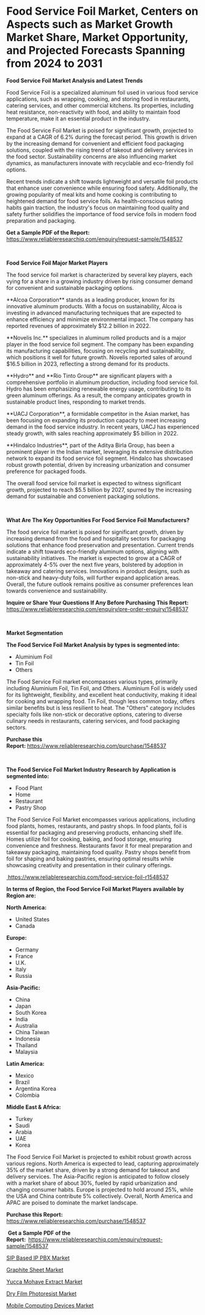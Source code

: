 <p><h1>Food Service Foil Market, Centers on Aspects such as Market Growth Market Share, Market Opportunity, and Projected Forecasts Spanning from 2024 to 2031</h1></p><p><strong>Food Service Foil Market Analysis and Latest Trends</strong></p>
<p><p>Food Service Foil is a specialized aluminum foil used in various food service applications, such as wrapping, cooking, and storing food in restaurants, catering services, and other commercial kitchens. Its properties, including heat resistance, non-reactivity with food, and ability to maintain food temperature, make it an essential product in the industry.</p><p>The Food Service Foil Market is poised for significant growth, projected to expand at a CAGR of 6.2% during the forecast period. This growth is driven by the increasing demand for convenient and efficient food packaging solutions, coupled with the rising trend of takeout and delivery services in the food sector. Sustainability concerns are also influencing market dynamics, as manufacturers innovate with recyclable and eco-friendly foil options. </p><p>Recent trends indicate a shift towards lightweight and versatile foil products that enhance user convenience while ensuring food safety. Additionally, the growing popularity of meal kits and home cooking is contributing to heightened demand for food service foils. As health-conscious eating habits gain traction, the industry's focus on maintaining food quality and safety further solidifies the importance of food service foils in modern food preparation and packaging.</p></p>
<p><strong>Get a Sample PDF of the Report:&nbsp;</strong> <a href="https://www.reliableresearchiq.com/enquiry/request-sample/1548537?utm_campaign=100&utm_medium=2&utm_source=Github&utm_content=ia&utm_term=14112024&utm_id=food-service-foil">https://www.reliableresearchiq.com/enquiry/request-sample/1548537</a></p>
<p>&nbsp;</p>
<p><strong>Food Service Foil Major Market Players</strong></p>
<p><p>The food service foil market is characterized by several key players, each vying for a share in a growing industry driven by rising consumer demand for convenient and sustainable packaging options. </p><p>**Alcoa Corporation** stands as a leading producer, known for its innovative aluminum products. With a focus on sustainability, Alcoa is investing in advanced manufacturing techniques that are expected to enhance efficiency and minimize environmental impact. The company has reported revenues of approximately $12.2 billion in 2022.</p><p>**Novelis Inc.** specializes in aluminum rolled products and is a major player in the food service foil segment. The company has been expanding its manufacturing capabilities, focusing on recycling and sustainability, which positions it well for future growth. Novelis reported sales of around $16.5 billion in 2023, reflecting a strong demand for its products.</p><p>**Hydro** and **Rio Tinto Group** are significant players with a comprehensive portfolio in aluminum production, including food service foil. Hydro has been emphasizing renewable energy usage, contributing to its green aluminum offerings. As a result, the company anticipates growth in sustainable product lines, responding to market trends.</p><p>**UACJ Corporation**, a formidable competitor in the Asian market, has been focusing on expanding its production capacity to meet increasing demand in the food service industry. In recent years, UACJ has experienced steady growth, with sales reaching approximately $5 billion in 2022.</p><p>**Hindalco Industries**, part of the Aditya Birla Group, has been a prominent player in the Indian market, leveraging its extensive distribution network to expand its food service foil segment. Hindalco has showcased robust growth potential, driven by increasing urbanization and consumer preference for packaged foods.</p><p>The overall food service foil market is expected to witness significant growth, projected to reach $5.5 billion by 2027, spurred by the increasing demand for sustainable and convenient packaging solutions.</p></p>
<p>&nbsp;</p>
<p><strong>What Are The Key Opportunities For Food Service Foil Manufacturers?</strong></p>
<p><p>The food service foil market is poised for significant growth, driven by increasing demand from the food and hospitality sectors for packaging solutions that enhance food preservation and presentation. Current trends indicate a shift towards eco-friendly aluminum options, aligning with sustainability initiatives. The market is expected to grow at a CAGR of approximately 4-5% over the next five years, bolstered by adoption in takeaway and catering services. Innovations in product designs, such as non-stick and heavy-duty foils, will further expand application areas. Overall, the future outlook remains positive as consumer preferences lean towards convenience and sustainability.</p></p>
<p><strong>Inquire or Share Your Questions If Any Before Purchasing This Report:</strong> <a href="https://www.reliableresearchiq.com/enquiry/pre-order-enquiry/1548537?utm_campaign=100&utm_medium=2&utm_source=Github&utm_content=ia&utm_term=14112024&utm_id=food-service-foil">https://www.reliableresearchiq.com/enquiry/pre-order-enquiry/1548537</a></p>
<p>&nbsp;</p>
<p><strong>Market Segmentation</strong></p>
<p><strong>The Food Service Foil Market Analysis by types is segmented into:</strong></p>
<p><ul><li>Aluminium Foil</li><li>Tin Foil</li><li>Others</li></ul></p>
<p><p>The Food Service Foil market encompasses various types, primarily including Aluminium Foil, Tin Foil, and Others. Aluminium Foil is widely used for its lightweight, flexibility, and excellent heat conductivity, making it ideal for cooking and wrapping food. Tin Foil, though less common today, offers similar benefits but is less resilient to heat. The "Others" category includes specialty foils like non-stick or decorative options, catering to diverse culinary needs in restaurants, catering services, and food packaging sectors.</p></p>
<p><strong>Purchase this Report:&nbsp;</strong><a href="https://www.reliableresearchiq.com/purchase/1548537?utm_campaign=100&utm_medium=2&utm_source=Github&utm_content=ia&utm_term=14112024&utm_id=food-service-foil">https://www.reliableresearchiq.com/purchase/1548537</a></p>
<p>&nbsp;</p>
<p><strong>The Food Service Foil Market Industry Research by Application is segmented into:</strong></p>
<p><ul><li>Food Plant</li><li>Home</li><li>Restaurant</li><li>Pastry Shop</li></ul></p>
<p><p>The Food Service Foil Market encompasses various applications, including food plants, homes, restaurants, and pastry shops. In food plants, foil is essential for packaging and preserving products, enhancing shelf life. Homes utilize foil for cooking, baking, and food storage, ensuring convenience and freshness. Restaurants favor it for meal preparation and takeaway packaging, maintaining food quality. Pastry shops benefit from foil for shaping and baking pastries, ensuring optimal results while showcasing creativity and presentation in their culinary offerings.</p></p>
<p><a href="https://www.reliableresearchiq.com/food-service-foil-r1548537?utm_campaign=100&utm_medium=2&utm_source=Github&utm_content=ia&utm_term=14112024&utm_id=food-service-foil">&nbsp;https://www.reliableresearchiq.com/food-service-foil-r1548537</a></p>
<p><strong>In terms of Region, the Food Service Foil Market Players available by Region are:</strong></p>
<p>
    <p> <strong> North America: </strong>
        <ul>
            <li>United States</li>
            <li>Canada</li>
        </ul>
        </p> 
    <p> <strong> Europe: </strong>
        <ul>
            <li>Germany</li>
            <li>France</li>
            <li>U.K.</li>
            <li>Italy</li>
            <li>Russia</li>
        </ul>
        </p> 
    <p> <strong> Asia-Pacific: </strong>
        <ul>
            <li>China</li>
            <li>Japan</li>
            <li>South Korea</li>
            <li>India</li>
            <li>Australia</li>
            <li>China Taiwan</li>
            <li>Indonesia</li>
            <li>Thailand</li>
            <li>Malaysia</li>
        </ul>
        </p> 
    <p> <strong> Latin America: </strong>
        <ul>
            <li>Mexico</li>
            <li>Brazil</li>
            <li>Argentina Korea</li>
            <li>Colombia</li>
        </ul>
        </p> 
    <p> <strong> Middle East & Africa: </strong>
        <ul>
            <li>Turkey</li>
            <li>Saudi</li>
            <li>Arabia</li>
            <li>UAE</li>
            <li>Korea</li>
        </ul>
    </p>
    </p>
<p><p>The Food Service Foil Market is projected to exhibit robust growth across various regions. North America is expected to lead, capturing approximately 35% of the market share, driven by a strong demand for takeout and delivery services. The Asia-Pacific region is anticipated to follow closely with a market share of about 30%, fueled by rapid urbanization and changing consumer habits. Europe is projected to hold around 25%, while the USA and China contribute 5% collectively. Overall, North America and APAC are poised to dominate the market landscape.</p></p>
<p><strong>Purchase this Report: </strong><a href="https://www.reliableresearchiq.com/purchase/1548537?utm_campaign=100&utm_medium=2&utm_source=Github&utm_content=ia&utm_term=14112024&utm_id=food-service-foil">https://www.reliableresearchiq.com/purchase/1548537</a></p>
<p>&nbsp;<strong>Get a Sample PDF of the Report:&nbsp;&nbsp;</strong><a href="https://www.reliableresearchiq.com/enquiry/request-sample/1548537?utm_campaign=100&utm_medium=2&utm_source=Github&utm_content=ia&utm_term=14112024&utm_id=food-service-foil">https://www.reliableresearchiq.com/enquiry/request-sample/1548537</a></p>
<p><strong></strong></p>
<p><p><a href="https://issuu.com/reportprime-2/docs/sip-based-ip-pbx-market-size-2030.p_a674f61149b6da?utm_campaign=100&utm_medium=2&utm_source=Github&utm_content=ia&utm_term=14112024&utm_id=food-service-foil">SIP Based IP PBX Market</a></p><p><a href="https://www.linkedin.com/pulse/global-graphite-sheet-market-analysis-trends-forecasts-xfzsf?utm_campaign=100&utm_medium=2&utm_source=Github&utm_content=ia&utm_term=14112024&utm_id=food-service-foil">Graphite Sheet Market</a></p><p><a href="https://www.linkedin.com/pulse/yucca-mohave-extract-market-analysis-product-segmentation-7lzhf?utm_campaign=100&utm_medium=2&utm_source=Github&utm_content=ia&utm_term=14112024&utm_id=food-service-foil">Yucca Mohave Extract Market</a></p><p><a href="https://www.linkedin.com/pulse/surfing-dry-film-photoresist-wave-riding-market-currents-tap3f?utm_campaign=100&utm_medium=2&utm_source=Github&utm_content=ia&utm_term=14112024&utm_id=food-service-foil">Dry Film Photoresist Market</a></p><p><a href="https://issuu.com/reportprime-2/docs/mobile-computing-devices-market-siz_d9edd4d4f6a941?utm_campaign=100&utm_medium=2&utm_source=Github&utm_content=ia&utm_term=14112024&utm_id=food-service-foil">Mobile Computing Devices Market</a></p></p>